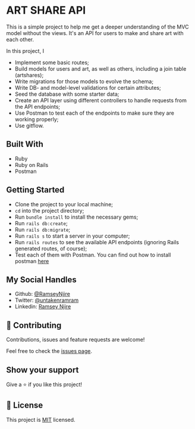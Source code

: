 # ART SHARE API

This is a simple project to help me get a deeper understanding of the MVC model without the views. It's an API for users to make and share art with each other.

In this project, I

- Implement some basic routes;
- Build models for users and art, as well as others, including a join table (artshares);
- Write migrations for those models to evolve the schema;
- Write DB- and model-level validations for certain attributes;
- Seed the database with some starter data;
- Create an API layer using different controllers to handle requests from the API endpoints;
- Use Postman to test each of the endpoints to make sure they are working properly;
- Use gitflow.

## Built With

- Ruby
- Ruby on Rails
- Postman

## Getting Started
- Clone the project to your local machine;
- `cd` into the project directory;
- Run `bundle install` to install the necessary gems;
- Run `rails db:create`;
- Run `rails db:migrate`;
- Run `rails s` to start a server in your computer;
- Run `rails routes` to see the available API endpoints (ignoring Rails generated routes, of course);
- Test each of them with Postman. You can find out how to install postman [here](https://www.getpostman.com/)

## My Social Handles

- Github: [@RamseyNjire](https://github.com/RamseyNjire)
- Twitter: [@untakenramram](https://twitter.com/untakenramram)
- Linkedin: [Ramsey Njire](https://www.linkedin.com/in/ramsey-njire-51984931/)

## 🤝 Contributing

Contributions, issues and feature requests are welcome!

Feel free to check the [issues page](issues/).

## Show your support

Give a ⭐️ if you like this project!

## 📝 License

This project is [MIT](lic.url) licensed.


